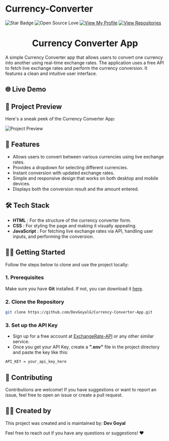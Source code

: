 # Currency-Converter

![Star Badge](https://img.shields.io/static/v1?label=%F0%9F%8C%9F&message=If%20Useful&style=style=flat&color=BC4E99)
![Open Source Love](https://badges.frapsoft.com/os/v1/open-source.svg?v=103)
[![View My Profile](https://img.shields.io/badge/View-My_Profile-green?logo=GitHub)](https://github.com/SamniHasnath)
[![View Repositories](https://img.shields.io/badge/View-My_Repositories-blue?logo=GitHub)](https://github.com/DevGoyalG?tab=repositories)


<h1 align="center"> Currency Converter App </h1>

A simple Currency Converter app that allows users to convert one currency into another using real-time exchange rates. The application uses a free API to fetch live exchange rates and perform the currency conversion. It features a clean and intuitive user interface.

## 🌐 Live Demo


## 📸 Project Preview
Here's a sneak peek of the Currency Converter App:

![Project Preview](assets/Currency-Converter.png)

## 🚀 Features
- Allows users to convert between various currencies using live exchange rates.
- Provides a dropdown for selecting different currencies.
- Instant conversion with updated exchange rates.
- Simple and responsive design that works on both desktop and mobile devices.
- Displays both the conversion result and the amount entered.

## 🛠️ Tech Stack
- **HTML** : For the structure of the currency converter form.
- **CSS** : For styling the page and making it visually appealing.
- **JavaScript** : For fetching live exchange rates via API, handling user inputs, and performing the conversion.

## 🧑‍💻 Getting Started

Follow the steps below to clone and use the project locally:

### 1. Prerequisites
Make sure you have **Git** installed. If not, you can download it [here](https://git-scm.com/).

### 2. Clone the Repository
```bash
git clone https://github.com/DevGoyalG/Currency-Converter-App.git
```

### 3. Set up the API Key
- Sign up for a free account at [ExchangeRate-API](https://www.exchangerate-api.com/) or any other similar service.
- Once you get your API Key, create a **".env"** file in the project directory and paste the key like this:
```bash
API_KEY = your_api_key_here
```

## 🤝 Contributing
Contributions are welcome! If you have suggestions or want to report an issue, feel free to open an issue or create a pull request.

## 👨‍💻 Created by
This project was created and is maintained by:
**Dev Goyal**

Feel free to reach out if you have any questions or suggestions! ❤️

